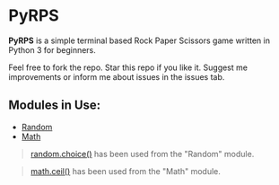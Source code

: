 # PyRPS

**PyRPS** is a simple terminal based Rock Paper Scissors game written in Python 3 for beginners.

Feel free to fork the repo.
Star this repo if you like it.
Suggest me improvements or inform me about issues in the issues tab.

## Modules in Use:

- [Random](https://docs.python.org/3/library/random.html)
- [Math](https://docs.python.org/3/library/math.html)

> [random.choice()](https://docs.python.org/3/library/random.html#random.choice) has been used from the "Random" module.

> [math.ceil()](https://docs.python.org/3/library/math.html#math.ceil) has been used from the "Math" module.
